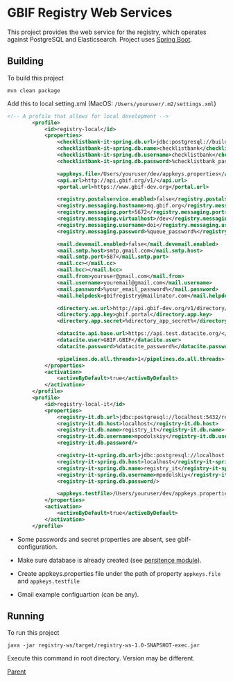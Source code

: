 # GBIF Registry Web Services

This project provides the web service for the registry, which operates against PostgreSQL
and Elasticsearch. Project uses [Spring Boot](https://github.com/spring-projects/spring-boot).

## Building

To build this project

 ```mvn clean package```

Add this to local setting.xml (MacOS: `/Users/youruser/.m2/settings.xml`)

````xml
<!-- A profile that allows for local development -->
        <profile>
            <id>registry-local</id>
            <properties>
                <checklistbank-it-spring.db.url>jdbc:postgresql://builds.gbif.org:5432/clb_spring</checklistbank-it-spring.db.url>
                <checklistbank-it-spring.db.name>checklistbank</checklistbank-it-spring.db.name>
                <checklistbank-it-spring.db.username>checklistbank</checklistbank-it-spring.db.username>
                <checklistbank-it-spring.db.password>%checklistbank_password%</checklistbank-it-spring.db.password>

                <appkeys.file>/Users/youruser/dev/appkeys.properties</appkeys.file>
                <api.url>http://api.gbif.org/v1/</api.url>
                <portal.url>https://www.gbif-dev.org</portal.url>

                <registry.postalservice.enabled>false</registry.postalservice.enabled>
                <registry.messaging.hostname>mq.gbif.org</registry.messaging.hostname>
                <registry.messaging.port>5672</registry.messaging.port>
                <registry.messaging.virtualhost>/dev</registry.messaging.virtualhost>
                <registry.messaging.username>doi</registry.messaging.username>
                <registry.messaging.password>%queue_password%</registry.messaging.password>

                <mail.devemail.enabled>false</mail.devemail.enabled>
                <mail.smtp.host>smtp.gmail.com</mail.smtp.host>
                <mail.smtp.port>587</mail.smtp.port>
                <mail.cc></mail.cc>
                <mail.bcc></mail.bcc>
                <mail.from>youruser@gmail.com</mail.from>
                <mail.username>youremail@gmail.com</mail.username>
                <mail.password>%your_email_password%</mail.password>
                <mail.helpdesk>gbifregistry@mailinator.com</mail.helpdesk>

                <directory.ws.url>http://api.gbif-dev.org/v1/directory/</directory.ws.url>
                <directory.app.key>gbif.portal</directory.app.key>
                <directory.app.secret>%directory_app_secret%</directory.app.secret>

                <datacite.api.base.url>https://api.test.datacite.org/</datacite.api.base.url>
                <datacite.user>GBIF.GBIF</datacite.user>
                <datacite.password>%datacite_password%</datacite.password>

                <pipelines.do.all.threads>1</pipelines.do.all.threads>
            </properties>
            <activation>
                <activeByDefault>true</activeByDefault>
            </activation>
        </profile>
        <profile>
            <id>registry-local-it</id>
            <properties>
                <registry-it.db.url>jdbc:postgresql://localhost:5432/registry_it</registry-it.db.url>
                <registry-it.db.host>localhost</registry-it.db.host>
                <registry-it.db.name>registry_it</registry-it.db.name>
                <registry-it.db.username>mpodolskiy</registry-it.db.username>
                <registry-it.db.password/>

                <registry-it-spring.db.url>jdbc:postgresql://localhost:5432/registry_it</registry-it-spring.db.url>
                <registry-it-spring.db.host>localhost</registry-it-spring.db.host>
                <registry-it-spring.db.name>registry_it</registry-it-spring.db.name>
                <registry-it-spring.db.username>mpodolskiy</registry-it-spring.db.username>
                <registry-it-spring.db.password/>

                <appkeys.testfile>/Users/youruser/dev/appkeys.properties</appkeys.testfile>
            </properties>
            <activation>
                <activeByDefault>true</activeByDefault>
            </activation>
        </profile>
````

 * Some passwords and secret properties are absent, see gbif-configuration.

 * Make sure database is already created (see [persitence module](../registry-persistence/README.md)).

 * Create appkeys.properties file under the path of property `appkeys.file` and `appkeys.testfile`

 * Gmail example configuartion (can be any).

## Running

To run this project

```java -jar registry-ws/target/registry-ws-1.0-SNAPSHOT-exec.jar```

Execute this command in root directory. Version may be different.

[Parent](../README.md)

